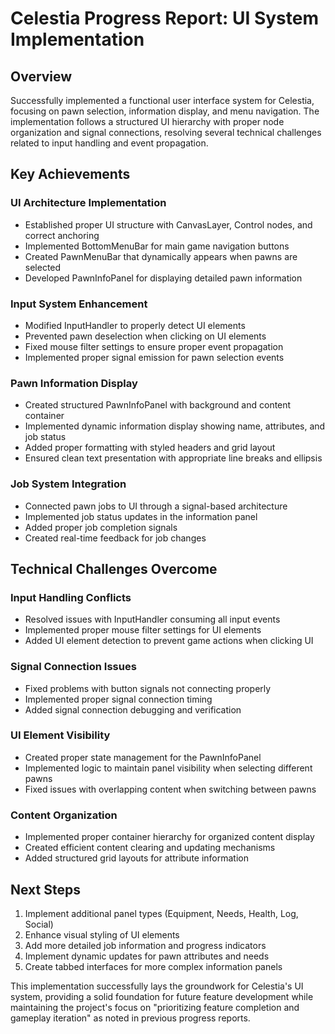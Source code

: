 # Celestia Progress Report: UI System Implementation

## Overview

Successfully implemented a functional user interface system for Celestia, focusing on pawn selection, information display, and menu navigation. The implementation follows a structured UI hierarchy with proper node organization and signal connections, resolving several technical challenges related to input handling and event propagation.

## Key Achievements

### UI Architecture Implementation
- Established proper UI structure with CanvasLayer, Control nodes, and correct anchoring
- Implemented BottomMenuBar for main game navigation buttons
- Created PawnMenuBar that dynamically appears when pawns are selected
- Developed PawnInfoPanel for displaying detailed pawn information

### Input System Enhancement
- Modified InputHandler to properly detect UI elements
- Prevented pawn deselection when clicking on UI elements
- Fixed mouse filter settings to ensure proper event propagation
- Implemented proper signal emission for pawn selection events

### Pawn Information Display
- Created structured PawnInfoPanel with background and content container
- Implemented dynamic information display showing name, attributes, and job status
- Added proper formatting with styled headers and grid layout
- Ensured clean text presentation with appropriate line breaks and ellipsis

### Job System Integration
- Connected pawn jobs to UI through a signal-based architecture
- Implemented job status updates in the information panel
- Added proper job completion signals
- Created real-time feedback for job changes

## Technical Challenges Overcome

### Input Handling Conflicts
- Resolved issues with InputHandler consuming all input events
- Implemented proper mouse filter settings for UI elements
- Added UI element detection to prevent game actions when clicking UI

### Signal Connection Issues
- Fixed problems with button signals not connecting properly
- Implemented proper signal connection timing
- Added signal connection debugging and verification

### UI Element Visibility
- Created proper state management for the PawnInfoPanel
- Implemented logic to maintain panel visibility when selecting different pawns
- Fixed issues with overlapping content when switching between pawns

### Content Organization
- Implemented proper container hierarchy for organized content display
- Created efficient content clearing and updating mechanisms
- Added structured grid layouts for attribute information

## Next Steps

1. Implement additional panel types (Equipment, Needs, Health, Log, Social)
2. Enhance visual styling of UI elements
3. Add more detailed job information and progress indicators
4. Implement dynamic updates for pawn attributes and needs
5. Create tabbed interfaces for more complex information panels

This implementation successfully lays the groundwork for Celestia's UI system, providing a solid foundation for future feature development while maintaining the project's focus on "prioritizing feature completion and gameplay iteration" as noted in previous progress reports.
